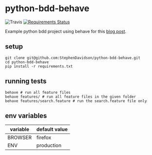 # python-bdd-behave
![Travis](https://travis-ci.org/StephenDavidson/python-bdd-behave.svg?branch=master)
[![Requirements Status](https://requires.io/github/StephenDavidson/python-bdd-behave/requirements.svg?branch=master)](https://requires.io/github/StephenDavidson/python-bdd-behave/requirements/?branch=master)

Example python bdd project using behave for this [blog post](http://www.shdavidson.com/2015/09/03/python-bdd-behave/).

## setup

```shell
git clone git@github.com:StephenDavidson/python-bdd-behave.git
cd python-bdd-behave
pip install -r requirements.txt
```

## running tests
``` shell
behave # run all feature files
behave features/ # run all feature files in the given folder
behave features/search.feature # run the search.feature file only
```

## env variables
variable  | default value
------------- | -------------
BROWSER  | firefox
ENV  | production
